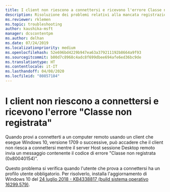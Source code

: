 ```yaml
---
title: I client non riescono a connettersi e ricevono l'errore Classe non registrata
description: Risoluzione dei problemi relativi alla mancata registrazione di una classe con una connessione Desktop remoto.
ms.reviewer: rklemen
ms.topic: troubleshooting
author: kaushika-msft
manager: dcscontentpm
ms.author: delhan
ms.date: 07/24/2019
ms.localizationpriority: medium
ms.openlocfilehash: 52e696bd4229b947ea63a379211192b8664a9f93
ms.sourcegitcommit: b00d7c8968c4adc8f699dbee694afe6ed36bc9de
ms.translationtype: HT
ms.contentlocale: it-IT
ms.lasthandoff: 04/08/2020
ms.locfileid: "80857184"
---
```

# <a name="clients-cant-connect-and-get-the-class-not-registered-error"></a>I client non riescono a connettersi e ricevono l'errore "Classe non registrata"

Quando provi a connetterti a un computer remoto usando un client che esegue Windows 10, versione 1709 o successive, può accadere che il client non riesca a connettersi mentre il server Host sessione Desktop remoto invia un messaggio contenente il codice di errore "Classe non registrata (0x80040154)".

Questo problema si verifica quando l'utente che prova a connettersi ha un profilo utente obbligatorio. Per risolverlo, installa l'aggiornamento di Windows 10 del [24 luglio 2018 - KB4338817 (build sistema operativo 16299.579)](https://support.microsoft.com/help/4338817/windows-10-update-kb4338817).
